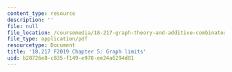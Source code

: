 ```yaml
---
content_type: resource
description: ''
file: null
file_location: /coursemedia/18-217-graph-theory-and-additive-combinatorics-fall-2019/b28726e8c835f149e978ee24a6294d81_MIT18_217F19_ch5.pdf
file_type: application/pdf
resourcetype: Document
title: '18.217 F2019 Chapter 5: Graph limits'
uid: b28726e8-c835-f149-e978-ee24a6294d81
---
```

